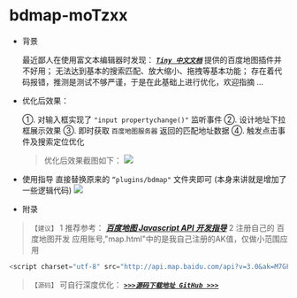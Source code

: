 # bdmap-moTzxx

- 背景

	最近鄙人在使用富文本编辑器时发现：
	[ ***`Tiny 中文文档`***](http://tinymce.ax-z.cn/more-plugins/bdmap.php) 提供的百度地图插件并不好用；
	无法达到基本的搜索匹配、放大缩小、拖拽等基本功能；
	存在着代码报错，推测是测试不够严谨，于是在此基础上进行优化，欢迎指摘 ...

- 优化后效果：

	①. 对输入框实现了 `"input propertychange()"` 监听事件
	②. 设计地址下拉框展示效果
	③. 即时获取 `百度地图服务器` 返回的匹配地址数据
	④. 触发点击事件及搜索定位优化
	> 优化后效果截图如下：
![](https://img-blog.csdnimg.cn/202009091833583.jpg?x-oss-process=image/watermark,type_ZmFuZ3poZW5naGVpdGk,shadow_10,text_aHR0cHM6Ly9ibG9nLmNzZG4ubmV0L3UwMTE0MTU3ODI=,size_16,color_FFFFFF,t_70#pic_center)
- 使用指导
	直接替换原来的 `“plugins/bdmap"` 文件夹即可 (本身来讲就是增加了一些逻辑代码)
![](https://img-blog.csdnimg.cn/20200909185055972.jpg?x-oss-process=image/watermark,type_ZmFuZ3poZW5naGVpdGk,shadow_10,text_aHR0cHM6Ly9ibG9nLmNzZG4ubmV0L3UwMTE0MTU3ODI=,size_16,color_FFFFFF,t_70#pic_center)

- 附录
>`【建议】`
  1  推荐参考： [***百度地图 Javascript API 开发指导***](http://lbsyun.baidu.com/index.php?title=jspopular3.0)
>2 注册自己的 百度地图开发 应用账号,"map.html"中的是我自己注册的AK值，仅做小范围应用
```js 
<script charset="utf-8" src="http://api.map.baidu.com/api?v=3.0&ak=M7GFlg9ApjGlQDFh8gHDaxxzLu7KfuSc"></script>
```
>`【源码】`
可自行深度优化： [ ***`>>>源码下载地址 GitHub >>>`***]()
